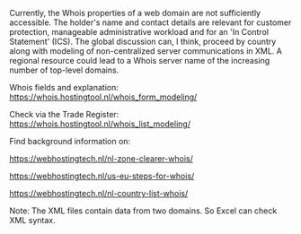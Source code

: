 Currently, the Whois properties of a web domain are not sufficiently accessible. The holder's name and contact details are relevant for customer protection, manageable administrative workload and for an 'In Control Statement' (ICS). The global discussion can, I think, proceed by country along with modeling of non-centralized server communications in XML. A regional resource could lead to a Whois server name of the increasing number of top-level domains.

Whois fields and explanation: https://whois.hostingtool.nl/whois_form_modeling/

Check via the Trade Register: https://whois.hostingtool.nl/whois_list_modeling/

Find background information on:

https://webhostingtech.nl/nl-zone-clearer-whois/

https://webhostingtech.nl/us-eu-steps-for-whois/

https://webhostingtech.nl/nl-country-list-whois/

Note: The XML files contain data from two domains. So Excel can check XML syntax.

